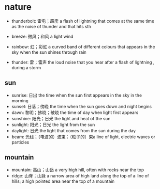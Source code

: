 # nature

- thunderbolt: 雷电；霹雳 a flash of lightning that comes at the same time as the noise of thunder and that hits sth
- breeze: 微风；和风 a light wind

- rainbow: 虹；彩虹 a curved band of different colours that appears in the sky when the sun shines through rain
- thunder: 雷；雷声 the loud noise that you hear after a flash of lightning , during a storm

## sun

- sunrise: 日出 the time when the sun first appears in the sky in the morning
- sunset: 日落；傍晚 the time when the sun goes down and night begins
- dawn: 黎明；拂晓；破晓 the time of day when light first appears
- sunshine: 阳光；日光 the light and heat of the sun
- sunlight: 阳光；日光 the light from the sun
- daylight: 日光 the light that comes from the sun during the day
- beam: 光线；（电波的）波束；（粒子的）束a line of light, electric waves or particles

## mountain

- mountain: 高山；山岳 a very high hill, often with rocks near the top
- ridge: 山脊；山脉 a narrow area of high land along the top of a line of hills; a high pointed area near the top of a mountain
